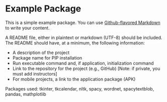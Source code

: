 # Example Package

This is a simple example package. You can use
[Github-flavored Markdown](https://guides.github.com/features/mastering-markdown/)
to write your content.

A README file, either in plaintext or markdown (UTF-8) should be included. The README should have, at
a minimum, the following information:
- A description of the project
- Package name for PIP installation
- Run executable command and, if application, initialization command
- Link to the repository for the project (e.g., GitHub) [Note: if private, you must add instructors]
- For mobile projects, a link to the application package (APK)

Packages used: 
    tkinter,
    tkcalendar,
    nltk,
    spacy,
    wordnet,
    spacytextblob,
    pandas,
    mathplotlib
